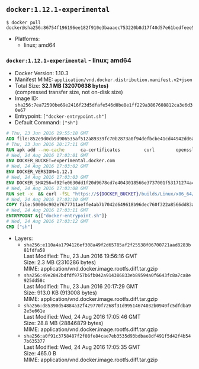 ## `docker:1.12.1-experimental`

```console
$ docker pull docker@sha256:86754f196196ee182f910e3baaaec753220b8d17f40d57e61bedfeee5449d073
```

-	Platforms:
	-	linux; amd64

### `docker:1.12.1-experimental` - linux; amd64

-	Docker Version: 1.10.3
-	Manifest MIME: `application/vnd.docker.distribution.manifest.v2+json`
-	Total Size: **32.1 MB (32070638 bytes)**  
	(compressed transfer size, not on-disk size)
-	Image ID: `sha256:7ea72590be69e2416f23d5dfafe546d0be8e1ff229a3867608812ca3e6d30e67`
-	Entrypoint: `["docker-entrypoint.sh"]`
-	Default Command: `["sh"]`

```dockerfile
# Thu, 23 Jun 2016 19:55:18 GMT
ADD file:852e9d0cb9d906535af512a89339fc70b2873a0f94defbcbe41cd44942dd6ac8 in /
# Thu, 23 Jun 2016 20:17:11 GMT
RUN apk add --no-cache 		ca-certificates 		curl 		openssl
# Wed, 24 Aug 2016 17:03:01 GMT
ENV DOCKER_BUCKET=experimental.docker.com
# Wed, 24 Aug 2016 17:03:02 GMT
ENV DOCKER_VERSION=1.12.1
# Wed, 24 Aug 2016 17:03:03 GMT
ENV DOCKER_SHA256=f92fe0630dd1f20d9678cd7e4043018566e3737001f53171274a4a6ed6baaa08
# Wed, 24 Aug 2016 17:03:08 GMT
RUN set -x 	&& curl -fSL "https://${DOCKER_BUCKET}/builds/Linux/x86_64/docker-${DOCKER_VERSION}.tgz" -o docker.tgz 	&& echo "${DOCKER_SHA256} *docker.tgz" | sha256sum -c - 	&& tar -xzvf docker.tgz 	&& mv docker/* /usr/local/bin/ 	&& rmdir docker 	&& rm docker.tgz 	&& docker -v
# Wed, 24 Aug 2016 17:03:10 GMT
COPY file:50006c902e7677711aeffe4ab7b7042d649618b96dec760f322a8566dd83ab25 in /usr/local/bin/
# Wed, 24 Aug 2016 17:03:11 GMT
ENTRYPOINT &{["docker-entrypoint.sh"]}
# Wed, 24 Aug 2016 17:03:12 GMT
CMD ["sh"]
```

-	Layers:
	-	`sha256:e110a4a1794126ef308a49f2d65785af2f25538f06700721aad8283b81fdfa58`  
		Last Modified: Thu, 23 Jun 2016 19:56:16 GMT  
		Size: 2.3 MB (2310286 bytes)  
		MIME: application/vnd.docker.image.rootfs.diff.tar.gzip
	-	`sha256:49e2842bdfdf9757b6fb042a914386833eb89594a0f6643fc8a7ca8e925dd58c`  
		Last Modified: Thu, 23 Jun 2016 20:17:29 GMT  
		Size: 913.0 KB (913008 bytes)  
		MIME: application/vnd.docker.image.rootfs.diff.tar.gzip
	-	`sha256:d85390d54884a32f429770f7268f31d99514674032b0940fc5dfdba92e5e661e`  
		Last Modified: Wed, 24 Aug 2016 17:05:46 GMT  
		Size: 28.8 MB (28846879 bytes)  
		MIME: application/vnd.docker.image.rootfs.diff.tar.gzip
	-	`sha256:a0f91c3758487f2f08fe84cae7eb3535d93bdbae8df491f5d42f4b547b635377`  
		Last Modified: Wed, 24 Aug 2016 17:05:35 GMT  
		Size: 465.0 B  
		MIME: application/vnd.docker.image.rootfs.diff.tar.gzip

